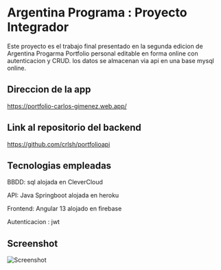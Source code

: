 # Argentina Programa : Proyecto Integrador 

Este proyecto es el trabajo final presentado en la segunda edicion de Argentina Progarma
Portfolio personal editable en forma online con autenticacion y CRUD. 
los datos se almacenan via api en una base mysql online.

## Direccion de la app

https://portfolio-carlos-gimenez.web.app/

## Link al repositorio del backend

https://github.com/crlsh/portfolioapi

## Tecnologias empleadas

BBDD: sql alojada en CleverCloud

API:  Java Springboot alojada en heroku

Frontend:  Angular 13 alojado en firebase

Autenticacion : jwt


## Screenshot

![Screenshot](https://i.ibb.co/RDjhy4y/screenshot-portfolio.png)


